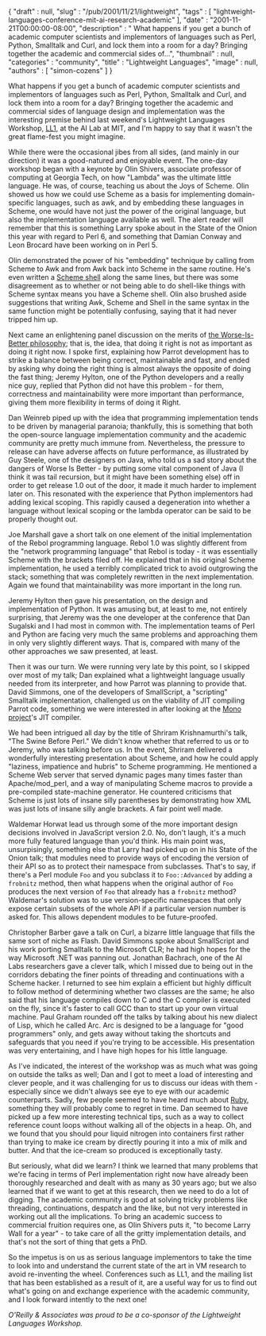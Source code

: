 {
   "draft" : null,
   "slug" : "/pub/2001/11/21/lightweight",
   "tags" : [
      "lightweight-languages-conference-mit-ai-research-academic"
   ],
   "date" : "2001-11-21T00:00:00-08:00",
   "description" : " What happens if you get a bunch of academic computer scientists and implementors of languages such as Perl, Python, Smalltalk and Curl, and lock them into a room for a day? Bringing together the academic and commercial sides of...",
   "thumbnail" : null,
   "categories" : "community",
   "title" : "Lightweight Languages",
   "image" : null,
   "authors" : [
      "simon-cozens"
   ]
}





What happens if you get a bunch of academic computer scientists and
implementors of languages such as Perl, Python, Smalltalk and Curl, and
lock them into a room for a day? Bringing together the academic and
commercial sides of language design and implementation was the
interesting premise behind last weekend's Lightweight Languages
Workshop, [LL1](http://ll1.mit.edu), at the AI Lab at MIT, and I'm happy
to say that it wasn't the great flame-fest you might imagine.

While there were the occasional jibes from all sides, (and mainly in our
direction) it was a good-natured and enjoyable event. The one-day
workshop began with a keynote by Olin Shivers, associate professor of
computing at Georgia Tech, on how "Lambda" was the ultimate little
language. He was, of course, teaching us about the Joys of Scheme. Olin
showed us how we could use Scheme as a basis for implementing
domain-specific languages, such as awk, and by embedding these languages
in Scheme, one would have not just the power of the original language,
but also the implementation language available as well. The alert reader
will remember that this is something Larry spoke about in the State of
the Onion this year with regard to Perl 6, and something that Damian
Conway and Leon Brocard have been working on in Perl 5.

Olin demonstrated the power of his "embedding" technique by calling from
Scheme to Awk and from Awk back into Scheme in the same routine. He's
even written a [Scheme shell](http://www.swiss.ai.mit.edu/ftpdir/scsh)
along the same lines, but there was some disagreement as to whether or
not being able to do shell-like things with Scheme syntax means you have
a Scheme shell. Olin also brushed aside suggestions that writing Awk,
Scheme and Shell in the same syntax in the same function might be
potentially confusing, saying that it had never tripped him up.

Next came an enlightening panel discussion on the merits of [the
Worse-Is-Better
philosophy](http://www.dreamsongs.com/WorseIsBetter.html); that is, the
idea, that doing it right is not as important as doing it right now. I
spoke first, explaining how Parrot development has to strike a balance
between being correct, maintainable and fast, and ended by asking why
doing the right thing is almost always the opposite of doing the fast
thing; Jeremy Hylton, one of the Python developers and a really nice
guy, replied that Python did not have this problem - for them,
correctness and maintainability were more important than performance,
giving them more flexibility in terms of doing it Right.

Dan Weinreb piped up with the idea that programming implementation tends
to be driven by managerial paranoia; thankfully, this is something that
both the open-source language implementation community and the academic
community are pretty much immune from. Nevertheless, the pressure to
release can have adverse affects on future performance, as illustrated
by Guy Steele, one of the designers on Java, who told us a sad story
about the dangers of Worse Is Better - by putting some vital component
of Java (I think it was tail recursion, but it might have been something
else) off in order to get release 1.0 out of the door, it made it much
harder to implement later on. This resonated with the experience that
Python implementors had adding lexical scoping. This rapidly caused a
degeneration into whether a language without lexical scoping or the
lambda operator can be said to be properly thought out.

Joe Marshall gave a short talk on one element of the initial
implementation of the Rebol programming language. Rebol 1.0 was slightly
different from the "network programming language" that Rebol is today -
it was essentially Scheme with the brackets filed off. He explained that
in his original Scheme implementation, he used a terribly complicated
trick to avoid outgrowing the stack; something that was completely
rewritten in the next implementation. Again we found that
maintainability was more important in the long run.

Jeremy Hylton then gave his presentation, on the design and
implementation of Python. It was amusing but, at least to me, not
entirely surprising, that Jeremy was the one developer at the conference
that Dan Sugalski and I had most in common with. The implementation
teams of Perl and Python are facing very much the same problems and
approaching them in only very slightly different ways. That is, compared
with many of the other approaches we saw presented, at least.

Then it was our turn. We were running very late by this point, so I
skipped over most of my talk; Dan explained what a lightweight language
usually needed from its interpreter, and how Parrot was planning to
provide that. David Simmons, one of the developers of SmallScript, a
"scripting" Smalltalk implementation, challenged us on the viability of
JIT compiling Parrot code, something we were interested in after looking
at the [Mono project](http://www.go-mono.com)'s JIT compiler.

We had been intrigued all day by the title of Shriram Krishnamurthi's
talk, "The Swine Before Perl." We didn't know whether that referred to
us or to Jeremy, who was talking before us. In the event, Shriram
delivered a wonderfully interesting presentation about Scheme, and how
he could apply "laziness, impatience and hubris" to Scheme programming.
He mentioned a Scheme Web server that served dynamic pages many times
faster than Apache/mod\_perl, and a way of manipulating Scheme macros to
provide a pre-compiled state-machine generator. He countered criticisms
that Scheme is just lots of insane silly parentheses by demonstrating
how XML was just lots of insane silly angle brackets. A fair point well
made.

Waldemar Horwat lead us through some of the more important design
decisions involved in JavaScript version 2.0. No, don't laugh, it's a
much more fully featured language than you'd think. His main point was,
unsurpisingly, something else that Larry had picked up on in his State
of the Onion talk; that modules need to provide ways of encoding the
version of their API so as to protect their namespace from subclasses.
That's to say, if there's a Perl module `Foo` and you subclass it to
`Foo::Advanced` by adding a `frobnitz` method, then what happens when
the original author of `Foo` produces the next version of `Foo` that
already has a `frobnitz` method? Waldemar's solution was to use
version-specific namespaces that only expose certain subsets of the
whole API if a particular version number is asked for. This allows
dependent modules to be future-proofed.

Christopher Barber gave a talk on Curl, a bizarre little language that
fills the same sort of niche as Flash. David Simmons spoke about
SmallScript and his work porting Smalltalk to the Microsoft CLR; he had
high hopes for the way Microsoft .NET was panning out. Jonathan
Bachrach, one of the AI Labs researchers gave a clever talk, which I
missed due to being out in the corridors debating the finer points of
threading and continuations with a Scheme hacker. I returned to see him
explain a efficient but highly difficult to follow method of determining
whether two classes are the same; he also said that his language
compiles down to C and the C compiler is executed on the fly, since it's
faster to call GCC than to start up your own virtual machine. Paul
Graham rounded off the talks by talking about his new dialect of Lisp,
which he called Arc. Arc is designed to be a language for "good
programmers" only, and gets away without taking the shortcuts and
safeguards that you need if you're trying to be accessible. His
presentation was very entertaining, and I have high hopes for his little
language.

As I've indicated, the interest of the workshop was as much what was
going on outside the talks as well; Dan and I got to meet a load of
interesting and clever people, and it was challenging for us to discuss
our ideas with them - especially since we didn't always see eye to eye
with our academic counterparts. Sadly, few people seemed to have heard
much about [Ruby](http://www.ruby-lang.org/), something they will
probably come to regret in time. Dan seemed to have picked up a few more
interesting technical tips, such as a way to collect reference count
loops without walking all of the objects in a heap. Oh, and we found
that you should pour liquid nitrogen into containers first rather than
trying to make ice cream by directly pouring it into a mix of milk and
butter. And that the ice-cream so produced is exceptionally tasty.

But seriously, what did we learn? I think we learned that many problems
that we're facing in terms of Perl implementation right now have already
been thoroughly researched and dealt with as many as 30 years ago; but
we also learned that if we want to get at this research, then we need to
do a lot of digging. The academic community is good at solving tricky
problems like threading, continuations, despatch and the like, but not
very interested in working out all the implications. To bring an
academic success to commercial fruition requires one, as Olin Shivers
puts it, "to become Larry Wall for a year" - to take care of all the
gritty implementation details, and that's not the sort of thing that
gets a PhD.

So the impetus is on us as serious language implementors to take the
time to look into and understand the current state of the art in VM
research to avoid re-inventing the wheel. Conferences such as LL1, and
the mailing list that has been established as a result of it, are a
useful way for us to find out what's going on and exchange experience
with the academic community, and I look forward intently to the next
one!

*O'Reilly & Associates was proud to be a co-sponsor of the Lightweight
Languages Workshop.*


